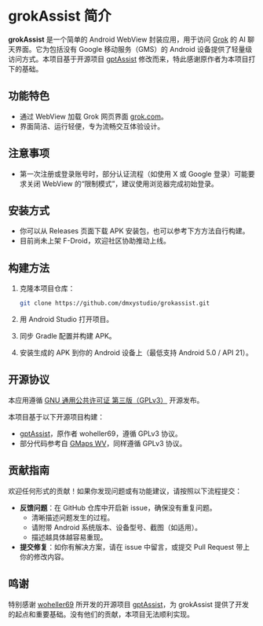 # grokAssist 简介

**grokAssist** 是一个简单的 Android WebView 封装应用，用于访问 [Grok](https://grok.com/) 的 AI 聊天界面。它为包括没有 Google 移动服务（GMS）的 Android 设备提供了轻量级访问方式。本项目基于开源项目 [gptAssist](https://github.com/woheller69/gptAssist) 修改而来，特此感谢原作者为本项目打下的基础。

## 功能特色

- 通过 WebView 加载 Grok 网页界面 [grok.com](https://grok.com/)。
- 界面简洁、运行轻便，专为流畅交互体验设计。

## 注意事项

- 第一次注册或登录账号时，部分认证流程（如使用 X 或 Google 登录）可能要求关闭 WebView 的“限制模式”，建议使用浏览器完成初始登录。

## 安装方式

- 你可以从 Releases 页面下载 APK 安装包，也可以参考下方方法自行构建。
- 目前尚未上架 F-Droid，欢迎社区协助推动上线。

## 构建方法

1. 克隆本项目仓库：
   ```bash
   git clone https://github.com/dmxystudio/grokassist.git
   ```

2. 用 Android Studio 打开项目。
3. 同步 Gradle 配置并构建 APK。
4. 安装生成的 APK 到你的 Android 设备上（最低支持 Android 5.0 / API 21）。

## 开源协议

本应用遵循 [GNU 通用公共许可证 第三版（GPLv3）](LICENSE) 开源发布。

本项目基于以下开源项目构建：
- [gptAssist](https://github.com/woheller69/gptAssist)，原作者 woheller69，遵循 GPLv3 协议。
- 部分代码参考自 [GMaps WV](https://gitlab.com/divested-mobile/maps)，同样遵循 GPLv3 协议。

## 贡献指南

欢迎任何形式的贡献！如果你发现问题或有功能建议，请按照以下流程提交：

- **反馈问题**：在 GitHub 仓库中开启新 issue，确保没有重复问题。
  - 清晰描述问题发生的过程。
  - 请附带 Android 系统版本、设备型号、截图（如适用）。
  - 描述越具体越容易重现。
- **提交修复**：如你有解决方案，请在 issue 中留言，或提交 Pull Request 带上你的修改内容。

## 鸣谢

特别感谢 [woheller69](https://github.com/woheller69) 所开发的开源项目 [gptAssist](https://github.com/woheller69/gptAssist)，为 grokAssist 提供了开发的起点和重要基础。没有他们的贡献，本项目无法顺利实现。
